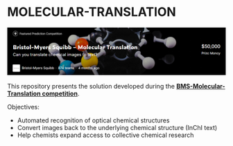 # MOLECULAR-TRANSLATION

<p align="center">
  <img src="./img/bristol.png">
</p>

This repository presents the solution developed during the **[BMS-Molecular-Translation competition](https://www.kaggle.com/c/bms-molecular-translation)**.

Objectives:
* Automated recognition of optical chemical structures 
* Convert images back to the underlying chemical structure (InChI text) 
* Help chemists expand access to collective chemical research
